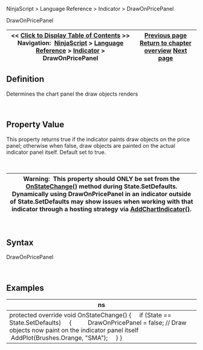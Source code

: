 ﻿


NinjaScript \> Language Reference \> Indicator \> DrawOnPricePanel






















DrawOnPricePanel







| \<\< [Click to Display Table of Contents](drawonpricepanel.md) \>\> **Navigation:**     [NinjaScript](ninjascript-1.md) \> [Language Reference](language_reference_wip-1.md) \> [Indicator](indicator-1.md) \> DrawOnPricePanel | [Previous page](drawhorizontalgridlines-1.md) [Return to chapter overview](indicator-1.md) [Next page](drawverticalgridlines-1.md) |
| --- | --- |











## Definition


Determines the chart panel the draw objects renders


 


## Property Value


This property returns true if the indicator paints draw objects on the price panel; otherwise when false, draw objects are painted on the actual indicator panel itself. Default set to true.


 




| Warning:  This property should ONLY be set from the [OnStateChange()](onstatechange-1.md) method during State.SetDefaults. Dynamically using DrawOnPricePanel in an indicator outside of State.SetDefaults may show issues when working with that indicator through a hosting strategy via [AddChartIndicator()](addchartindicator-1.md). |
| --- |



 


## Syntax


DrawOnPricePanel


 


## Examples




| ns |
| --- |
| protected override void OnStateChange() {      if (State \=\= State.SetDefaults)      {           DrawOnPricePanel \= false; // Draw objects now paint on the indicator panel itself               AddPlot(Brushes.Orange, "SMA");      } } |









